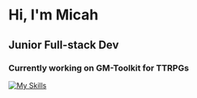 # Hi, I'm Micah

## Junior Full-stack Dev

### Currently working on GM-Toolkit for TTRPGs

[![My Skills](https://skillicons.dev/icons?i=java,js,html,vue,postgres,tailwind,ts,spring,idea,vscode&theme=dark&perline=5)](https://skillicons.dev)


<!---
MicahMcLain/MicahMcLain is a ✨ special ✨ repository because its `README.md` (this file) appears on your GitHub profile.
You can click the Preview link to take a look at your changes.
--->
